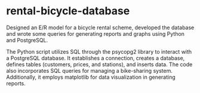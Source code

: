 # rental-bicycle-database
Designed an E/R model for a bicycle rental scheme, developed the database and wrote some queries for generating reports and graphs using Python and PostgreSQL.

The Python script utilizes SQL through the psycopg2 library to interact with a PostgreSQL database. It establishes a connection, creates a database, defines tables (customers, prices, and stations), and inserts data. The code also incorporates SQL queries for managing a bike-sharing system. Additionally, it employs matplotlib for data visualization in generating reports.
